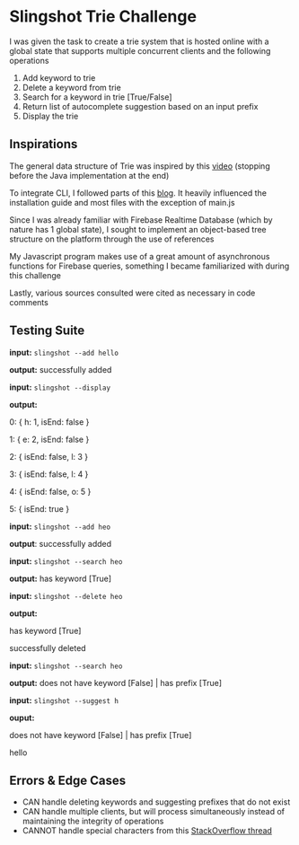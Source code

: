 # Slingshot Trie Challenge
I was given the task to create a trie system that is hosted online with a global state that supports multiple concurrent clients and the following operations

1. Add keyword to trie
2. Delete a keyword from trie
3. Search for a keyword in trie [True/False]
4. Return list of autocomplete suggestion based on an input prefix
5. Display the trie

## Inspirations

The general data structure of Trie was inspired by this [video](https://www.youtube.com/watch?v=AXjmTQ8LEoI) (stopping before the Java implementation at the end)

To integrate CLI, I followed parts of this [blog](https://www.twilio.com/blog/how-to-build-a-cli-with-node-js). It heavily influenced the installation guide and most files with the exception of main.js

Since I was already familiar with Firebase Realtime Database (which by nature has 1 global state), I sought to implement an object-based tree structure on the platform through the use of references

My Javascript program makes use of a great amount of asynchronous functions for Firebase queries, something I became familiarized with during this challenge

Lastly, various sources consulted were cited as necessary in code comments

## Testing Suite
**input:** ```slingshot --add hello```

**output:** successfully added

**input:** ```slingshot --display```

**output:**

   0: { h: 1, isEnd: false }

   1: { e: 2, isEnd: false }

   2: { isEnd: false, l: 3 }

   3: { isEnd: false, l: 4 }

   4: { isEnd: false, o: 5 }

   5: { isEnd: true }

**input:** ```slingshot --add heo```

**output**: successfully added

**input:** ```slingshot --search heo```

**output:** has keyword [True]

**input:** ```slingshot --delete heo```

**output:**

   has keyword [True]

   successfully deleted

**input:** ```slingshot --search heo```

**output:** does not have keyword [False] | has prefix [True]

**input:** ```slingshot --suggest h```

**ouput:**

   does not have keyword [False] | has prefix [True]

   hello

## Errors & Edge Cases

- CAN handle deleting keywords and suggesting prefixes that do not exist
- CAN handle multiple clients, but will process simultaneously instead of maintaining the integrity of operations
- CANNOT handle special characters from this [StackOverflow thread](https://stackoverflow.com/questions/19132867/adding-firebase-data-dots-and-forward-slashes)
